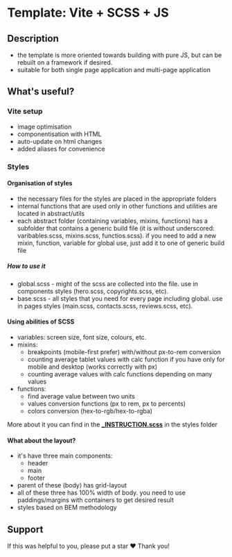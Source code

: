 # Template: Vite + SCSS + JS

## Description

- the template is more oriented towards building with pure JS, but can be rebuilt on a framework if desired.
- suitable for both single page application and multi-page application

## What's useful?

### Vite setup

- image optimisation
- componentisation with HTML
- auto-update on html changes
- added aliases for convenience

### Styles

#### Organisation of styles

- the necessary files for the styles are placed in the appropriate folders
- internal functions that are used only in other functions and utilities are located in abstract/utils
- each abstract folder (containing variables, mixins, functions) has a subfolder that contains a generic build file (it is without underscored: varibables.scss, mixins.scss, functios.scss). if you need to add a new mixin, function, variable for global use, just add it to one of generic build file

##### How to use it
- global.scss -  might of the scss are collected into the file. use in components styles (hero.scss, copyrights.scss, etc). 
- base.scss - all styles that you need for every page including global. use in pages styles (main.scss, contacts.scss, reviews.scss, etc). 

#### Using abilities of SCSS

- variables: screen size, font size, colours, etc.
- mixins:
	- breakpoints (mobile-first prefer) with/without px-to-rem conversion
	- counting average tablet values with calc function if you have only for mobile and desktop (works correctly with px)
	- counting average values with calc functions depending on many values 
 - functions:
	- find average value between two units
	- values conversion functions (px to rem, px to percents)
	- colors conversion (hex-to-rgb/hex-to-rgba)

 More about it you can find in the **<a href="src/styles/_INSTRUCTION.scss">_INSTRUCTION.scss</a>** in the styles folder

#### What about the layout?

- it's have three main components: 
	- header
	- main
	- footer
- parent of these (body) has grid-layout
- all of these three has 100% width of body. you need to use paddings/margins with containers to get desired result
- styles based on BEM methodology

## Support

If this was helpful to you, please put a star ❤
Thank you!

